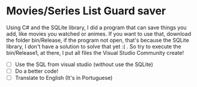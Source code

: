 # Movies/Series List Guard saver  
Using C# and the SQLite library, I did a program that can save things you add, like movies you watched or animes. If you want to use that, download the folder bin/Release, if the program not open, that's because the SQLite library, I don't have a solution to solve that yet :( . So try to execute the bin/Release1, at there, I put all files the Visual Studio Community create!  
- [ ] Use the SQL from visual studio (without use the SQLite)  
- [ ] Do a better code!  
- [ ] Translate to English (It's in Portuguese)
